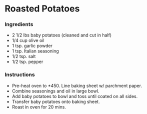 # Roasted Potatoes

### Ingredients

- 2 1/2 lbs baby potatoes (cleaned and cut in half)
- 1/4 cup olive oil
- 1 tsp. garlic powder
- 1 tsp. Italian seasoning
- 1/2 tsp. salt
- 1/2 tsp. pepper

### Instructions

- Pre-heat oven to *450. Line baking sheet w/ parchment paper.
- Combine seasonings and oil in large bowl.
- Add baby potatoes to bowl and toss until coated on all sides.
- Transfer baby potatoes onto baking sheet.
- Roast in oven for 20 mins.